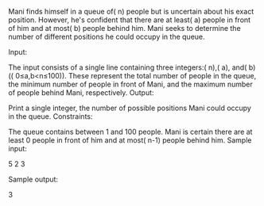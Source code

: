 



Mani finds himself in a queue of( n) people but is uncertain about his exact position. However, he's confident that there are at least( a) people in front of him and at most( b) people behind him. Mani seeks to determine the number of different positions he could occupy in the queue.

Input:

The input consists of a single line containing three integers:( n),( a), and( b) (( 0≤a,b<n≤100)). These represent the total number of people in the queue, the minimum number of people in front of Mani, and the maximum number of people behind Mani, respectively.
Output:

Print a single integer, the number of possible positions Mani could occupy in the queue.
Constraints:

The queue contains between 1 and 100 people.
Mani is certain there are at least 0 people in front of him and at most( n-1) people behind him.
Sample input:

5 2 3

Sample output:

3
